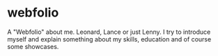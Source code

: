 # webfolio
A "Webfolio" about me. Leonard, Lance or just Lenny. I try to introduce myself and explain something about my skills, education and of course some showcases. 
